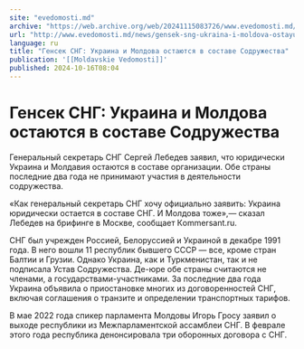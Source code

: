 ```yaml
---
site: "evedomosti.md"
archive: "https://web.archive.org/web/20241115083726/www.evedomosti.md/news/gensek-sng-ukraina-i-moldova-ostayutsya-v-sostave-sodruzhest"
url: "http://www.evedomosti.md/news/gensek-sng-ukraina-i-moldova-ostayutsya-v-sostave-sodruzhest"
language: ru
title: "Генсек СНГ: Украина и Молдова остаются в составе Содружества"
publication: '[[Moldavskie Vedomosti]]'
published: 2024-10-16T08:04
---
```


# Генсек СНГ: Украина и Молдова остаются в составе Содружества

Генеральный секретарь СНГ Сергей Лебедев заявил, что юридически Украина и Молдавия остаются в составе организации. Обе страны последние два года не принимают участия в деятельности содружества.

«Как генеральный секретарь СНГ хочу официально заявить: Украина юридически остается в составе СНГ. И Молдова тоже»,— сказал Лебедев на брифинге в Москве, сообщает Кommersant.ru.

СНГ был учрежден Россией, Белоруссией и Украиной в декабре 1991 года. В него вошли 11 республик бывшего СССР — все, кроме стран Балтии и Грузии. Однако Украина, как и Туркменистан, так и не подписала Устав Содружества. Де-юре обе страны считаются не членами, а государствами-участниками. За последние два года Украина объявила о приостановке многих из договоренностей СНГ, включая соглашения о транзите и определении транспортных тарифов.

В мае 2022 года спикер парламента Молдовы Игорь Гросу заявил о выходе республики из Межпарламентской ассамблеи СНГ. В феврале этого года республика денонсировала три оборонных договора с СНГ.